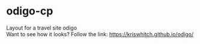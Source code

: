 # odigo-cp
Layout for a travel site odigo <br>
Want to see how it looks? Follow the link: https://kriswhitch.github.io/odigo/
